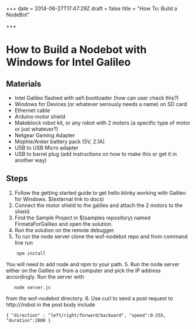 +++
date = 2014-06-27T17:47:29Z
draft = false
title = "How To: Build a NodeBot"

+++

# How to Build a Nodebot with Windows for Intel Galileo

## Materials
* Intel Galileo flashed with uefi bootloader (how can user check this?)
* Windows for Devices (or whatever seriously needs a name) on SD card
* Ethernet cable
* Arduino motor shield
* Makeblock robot kit, or any robot with 2 motors (a specific type of motor or just whatever?)
* Netgear Gaming Adapter
* Mophie/Anker battery pack (5V, 2.1A)
* USB to USB Micro adapter
* USB to barrel plug (add instructions on how to make this or get it in another way)

## Steps
1. Follow the getting started guide to get hello blinky working with Galileo for Windows. $(external link to docs)
2. Connect the motor shield to the galileo and attach the 2 motors to the shield.
3. Find the Sample Project in $(samples repository) named FirmataForGalileo and open the solution.
4. Run the solution on the remote debugger.
5. To run the node server clone the wof-nodebot repo and from command line run 
```
    npm install 
```
You will need to add node and npm to your path.
5. Run the node server either on the Galileo or from a computer and pick the IP address accordingly. Run the server with
```
   node server.js
```
from the wof-nodebot directory.
6. Use curl to send a post request to http://<robot ip address>/robot in the post body include
```
{ "direction" : "left/right/forward/backward", "speed":0-255, "duration":2000 }
```
